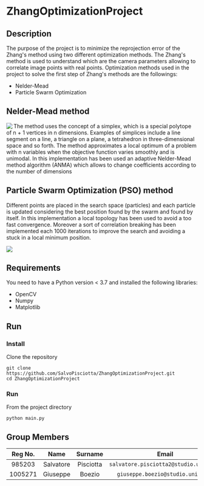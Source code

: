 # ZhangOptimizationProject
## Description
The purpose of the project is to minimize the reprojection error of the Zhang's method using two different optimization methods.
The Zhang's method is used to understand which are the camera parameters allowing to correlate image points with real points. Optimization methods used in the project to solve the first step of Zhang's methods are the followings:
* Nelder-Mead
* Particle Swarm Optimization

## Nelder-Mead method

<img align="left" src="https://rodolfoferro.files.wordpress.com/2017/02/gif1.gif">

The method uses the concept of a simplex, which is a special polytope of n + 1 vertices in n dimensions. Examples of simplices include a line segment on a line, a triangle on a plane, a tetrahedron in three-dimensional space and so forth.
The method approximates a local optimum of a problem with n variables when the objective function varies smoothly and is unimodal.
In this implementation has been used an adaptive Nelder-Mead method algorithm (ANMA) which allows to change coefficients according to the number of dimensions



## Particle Swarm Optimization (PSO) method
Different points are placed in the search space (particles) and each particle is updated considering the best position found by the swarm and found by itself.
In this implementation a local topology has been used to avoid a too fast convergence. Moreover a sort of correlation breaking has been implemented each 1000 iterations to improve the search and avoiding a stuck in a local minimum position.

<img align="center" src="https://upload.wikimedia.org/wikipedia/commons/e/ec/ParticleSwarmArrowsAnimation.gif">

## Requirements
You need to have a Python version < 3.7 and installed the following libraries:
* OpenCV
* Numpy
* Matplotlib

## Run
### Install
Clone the repository
```console
git clone https://github.com/SalvoPisciotta/ZhangOptimizationProject.git
cd ZhangOptimizationProject
```

### Run
From the project directory
```console
python main.py
```

## Group Members

|  Reg No.  |  Name     |  Surname  |     Email                              |    Username      |
| :-------: | :-------: | :-------: | :------------------------------------: | :--------------: |
|   985203  | Salvatore | Pisciotta | `salvatore.pisciotta2@studio.unibo.it` | [_SalvoPisciotta_](https://github.com/SalvoPisciotta) |
|  1005271  | Giuseppe  | Boezio    | `giuseppe.boezio@studio.unibo.it`      | [_giuseppeboezio_](https://github.com/giuseppeboezio) |
